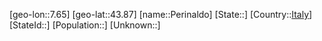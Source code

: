 ﻿---
location: [43.87,7.65]
type: City
tags:
- geo/City


SpocWebEntityId: 33305
isDeleted: false
confidential: public

---
[geo-lon::7.65]
[geo-lat::43.87]
[name::Perinaldo]
[State::]
[Country::[Italy](geo/Continent/Europe/Italy.md)]
[StateId::]
[Population::]
[Unknown::]

